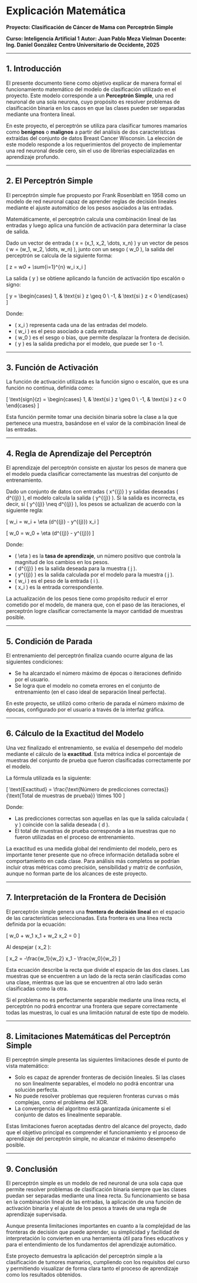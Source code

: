 # Explicación Matemática

**Proyecto: Clasificación de Cáncer de Mama con Perceptrón Simple**

**Curso: Inteligencia Artificial 1**
**Autor: Juan Pablo Meza Vielman**
**Docente: Ing. Daniel González**
**Centro Universitario de Occidente, 2025**

---

## 1. Introducción

El presente documento tiene como objetivo explicar de manera formal el funcionamiento matemático del modelo de clasificación utilizado en el proyecto. Este modelo corresponde a un **Perceptrón Simple**, una red neuronal de una sola neurona, cuyo propósito es resolver problemas de clasificación binaria en los casos en que las clases pueden ser separadas mediante una frontera lineal.

En este proyecto, el perceptrón se utiliza para clasificar tumores mamarios como **benignos** o **malignos** a partir del análisis de dos características extraídas del conjunto de datos Breast Cancer Wisconsin. La elección de este modelo responde a los requerimientos del proyecto de implementar una red neuronal desde cero, sin el uso de librerías especializadas en aprendizaje profundo.

---

## 2. El Perceptrón Simple

El perceptrón simple fue propuesto por Frank Rosenblatt en 1958 como un modelo de red neuronal capaz de aprender reglas de decisión lineales mediante el ajuste automático de los pesos asociados a las entradas.

Matemáticamente, el perceptrón calcula una combinación lineal de las entradas y luego aplica una función de activación para determinar la clase de salida.

Dado un vector de entrada \( x = (x_1, x_2, \dots, x_n) \) y un vector de pesos \( w = (w_1, w_2, \dots, w_n) \), junto con un sesgo \( w_0 \), la salida del perceptrón se calcula de la siguiente forma:

\[
z = w*0 + \sum*{i=1}^{n} w_i x_i
\]

La salida \( y \) se obtiene aplicando la función de activación tipo escalón o signo:

\[
y =
\begin{cases}
1, & \text{si } z \geq 0 \\
-1, & \text{si } z < 0
\end{cases}
\]

Donde:

- \( x_i \) representa cada una de las entradas del modelo.
- \( w_i \) es el peso asociado a cada entrada.
- \( w_0 \) es el sesgo o bias, que permite desplazar la frontera de decisión.
- \( y \) es la salida predicha por el modelo, que puede ser 1 o -1.

---

## 3. Función de Activación

La función de activación utilizada es la función signo o escalón, que es una función no continua, definida como:

\[
\text{sign}(z) =
\begin{cases}
1, & \text{si } z \geq 0 \\
-1, & \text{si } z < 0
\end{cases}
\]

Esta función permite tomar una decisión binaria sobre la clase a la que pertenece una muestra, basándose en el valor de la combinación lineal de las entradas.

---

## 4. Regla de Aprendizaje del Perceptrón

El aprendizaje del perceptrón consiste en ajustar los pesos de manera que el modelo pueda clasificar correctamente las muestras del conjunto de entrenamiento.

Dado un conjunto de datos con entradas \( x^{(j)} \) y salidas deseadas \( d^{(j)} \), el modelo calcula la salida \( y^{(j)} \). Si la salida es incorrecta, es decir, si \( y^{(j)} \neq d^{(j)} \), los pesos se actualizan de acuerdo con la siguiente regla:

\[
w_i = w_i + \eta (d^{(j)} - y^{(j)}) x_i
\]

\[
w_0 = w_0 + \eta (d^{(j)} - y^{(j)})
\]

Donde:

- \( \eta \) es la **tasa de aprendizaje**, un número positivo que controla la magnitud de los cambios en los pesos.
- \( d^{(j)} \) es la salida deseada para la muestra \( j \).
- \( y^{(j)} \) es la salida calculada por el modelo para la muestra \( j \).
- \( w_i \) es el peso de la entrada \( i \).
- \( x_i \) es la entrada correspondiente.

La actualización de los pesos tiene como propósito reducir el error cometido por el modelo, de manera que, con el paso de las iteraciones, el perceptrón logre clasificar correctamente la mayor cantidad de muestras posible.

---

## 5. Condición de Parada

El entrenamiento del perceptrón finaliza cuando ocurre alguna de las siguientes condiciones:

- Se ha alcanzado el número máximo de épocas o iteraciones definido por el usuario.
- Se logra que el modelo no cometa errores en el conjunto de entrenamiento (en el caso ideal de separación lineal perfecta).

En este proyecto, se utilizó como criterio de parada el número máximo de épocas, configurado por el usuario a través de la interfaz gráfica.

---

## 6. Cálculo de la Exactitud del Modelo

Una vez finalizado el entrenamiento, se evalúa el desempeño del modelo mediante el cálculo de la **exactitud**. Esta métrica indica el porcentaje de muestras del conjunto de prueba que fueron clasificadas correctamente por el modelo.

La fórmula utilizada es la siguiente:

\[
\text{Exactitud} = \frac{\text{Número de predicciones correctas}}{\text{Total de muestras de prueba}} \times 100
\]

Donde:

- Las predicciones correctas son aquellas en las que la salida calculada \( y \) coincide con la salida deseada \( d \).
- El total de muestras de prueba corresponde a las muestras que no fueron utilizadas en el proceso de entrenamiento.

La exactitud es una medida global del rendimiento del modelo, pero es importante tener presente que no ofrece información detallada sobre el comportamiento en cada clase. Para análisis más completos se podrían incluir otras métricas como precisión, sensibilidad y matriz de confusión, aunque no forman parte de los alcances de este proyecto.

---

## 7. Interpretación de la Frontera de Decisión

El perceptrón simple genera una **frontera de decisión lineal** en el espacio de las características seleccionadas. Esta frontera es una línea recta definida por la ecuación:

\[
w_0 + w_1 x_1 + w_2 x_2 = 0
\]

Al despejar \( x_2 \):

\[
x_2 = -\frac{w_1}{w_2} x_1 - \frac{w_0}{w_2}
\]

Esta ecuación describe la recta que divide el espacio de las dos clases. Las muestras que se encuentren a un lado de la recta serán clasificadas como una clase, mientras que las que se encuentren al otro lado serán clasificadas como la otra.

Si el problema no es perfectamente separable mediante una línea recta, el perceptrón no podrá encontrar una frontera que separe correctamente todas las muestras, lo cual es una limitación natural de este tipo de modelo.

---

## 8. Limitaciones Matemáticas del Perceptrón Simple

El perceptrón simple presenta las siguientes limitaciones desde el punto de vista matemático:

- Solo es capaz de aprender fronteras de decisión lineales. Si las clases no son linealmente separables, el modelo no podrá encontrar una solución perfecta.
- No puede resolver problemas que requieren fronteras curvas o más complejas, como el problema del XOR.
- La convergencia del algoritmo está garantizada únicamente si el conjunto de datos es linealmente separable.

Estas limitaciones fueron aceptadas dentro del alcance del proyecto, dado que el objetivo principal es comprender el funcionamiento y el proceso de aprendizaje del perceptrón simple, no alcanzar el máximo desempeño posible.

---

## 9. Conclusión

El perceptrón simple es un modelo de red neuronal de una sola capa que permite resolver problemas de clasificación binaria siempre que las clases puedan ser separadas mediante una línea recta. Su funcionamiento se basa en la combinación lineal de las entradas, la aplicación de una función de activación binaria y el ajuste de los pesos a través de una regla de aprendizaje supervisada.

Aunque presenta limitaciones importantes en cuanto a la complejidad de las fronteras de decisión que puede aprender, su simplicidad y facilidad de interpretación lo convierten en una herramienta útil para fines educativos y para el entendimiento de los fundamentos del aprendizaje automático.

Este proyecto demuestra la aplicación del perceptrón simple a la clasificación de tumores mamarios, cumpliendo con los requisitos del curso y permitiendo visualizar de forma clara tanto el proceso de aprendizaje como los resultados obtenidos.
